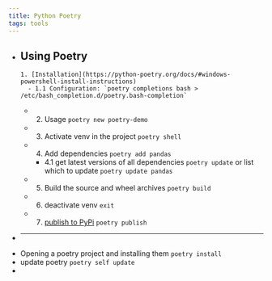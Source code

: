 ```yaml
---
title: Python Poetry
tags: tools
---
```


- **Using Poetry**
	-
	  1. [Installation](https://python-poetry.org/docs/#windows-powershell-install-instructions)
		- 1.1 Configuration: `poetry completions bash > /etc/bash_completion.d/poetry.bash-completion`
	-
	  2. Usage `poetry new poetry-demo`
	-
	  3. Activate venv in the project `poetry shell`
	-
	  4. Add dependencies `poetry add pandas`
		- 4.1 get latest versions of all dependencies `poetry update` or list which to update `poetry update pandas`
	-
	  5. Build the source and wheel archives `poetry build`
	-
	  6. deactivate venv `exit`
	-
	  7. [publish to PyPi](https://python-poetry.org/docs/libraries/#publishing-to-pypi) `poetry publish`
-
  ---
- Opening a poetry project and installing them `poetry install`
- update poetry `poetry self update`
-